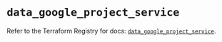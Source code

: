 # `data_google_project_service`

Refer to the Terraform Registry for docs: [`data_google_project_service`](https://registry.terraform.io/providers/hashicorp/google/5.21.0/docs/data-sources/project_service).
